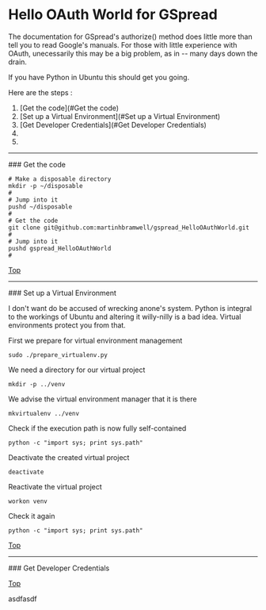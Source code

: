 Hello OAuth World for GSpread
=============================


The documentation for GSpread's authorize() method does little more than tell you to read Google's manuals.  For those with little experience with OAuth, unecessarily this may be a big problem, as in  -- many days down the drain.

If you have Python in Ubuntu this should get you going.

<a name="Steps"/>
Here are the steps :

  1. [Get the code](#Get the code)
  1. [Set up a Virtual Environment](#Set up a Virtual Environment)
  1. [Get Developer Credentials](#Get Developer Credentials)
  2. 
  3. 

- - - - - - - - - - - - -
<a name="Get the code"/>
### Get the code

    # Make a disposable directory
    mkdir -p ~/disposable
    #
    # Jump into it
    pushd ~/disposable
    #
    # Get the code
    git clone git@github.com:martinhbramwell/gspread_HelloOAuthWorld.git
    #
    # Jump into it
    pushd gspread_HelloOAuthWorld
    #
    

[Top](#Steps)

  
- - - - - - - - - - - - -
<a name="Set up a Virtual Environment"/>
### Set up a Virtual Environment

I don't want do be accused of wrecking anone's system.  Python is integral to the workings of Ubuntu and altering it willy-nilly is a bad idea.  Virtual environments protect you from that.

First we prepare for virtual environment management

    sudo ./prepare_virtualenv.py

We need a directory for our virtual project

    mkdir -p ../venv

We advise the virtual environment manager that it is there

    mkvirtualenv ../venv

Check if the execution path is now fully self-contained

    python -c "import sys; print sys.path"

Deactivate the created virtual project

    deactivate

Reactivate the virtual project

    workon venv

Check it again

    python -c "import sys; print sys.path"


[Top](#Steps)

  
- - - - - - - - - - - - -
<a name="Get Developer Credentials"/>
### Get Developer Credentials


[Top](#Steps)

asdfasdf
